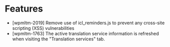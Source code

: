 # Features
* [wpmltm-2019] Remove use of icl_reminders.js to prevent any cross-site scripting (XSS) vulnerabilities
* [wpmltm-1763] The active translation service information is refreshed when visiting the "Translation services" tab.